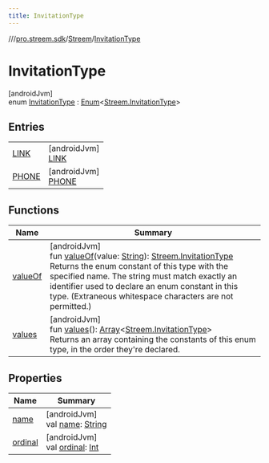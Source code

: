 ```yaml
---
title: InvitationType
---
```

//[<root>](../../../../index.html)/[pro.streem.sdk](../../index.html)/[Streem](../index.html)/[InvitationType](index.html)



# InvitationType



[androidJvm]\
enum [InvitationType](index.html) : [Enum](https://kotlinlang.org/api/latest/jvm/stdlib/kotlin/-enum/index.html)&lt;[Streem.InvitationType](index.html)&gt;



## Entries


| | |
|---|---|
| [LINK](-l-i-n-k/index.html) | [androidJvm]<br>[LINK](-l-i-n-k/index.html) |
| [PHONE](-p-h-o-n-e/index.html) | [androidJvm]<br>[PHONE](-p-h-o-n-e/index.html) |


## Functions


| Name | Summary |
|---|---|
| [valueOf](value-of.html) | [androidJvm]<br>fun [valueOf](value-of.html)(value: [String](https://kotlinlang.org/api/latest/jvm/stdlib/kotlin/-string/index.html)): [Streem.InvitationType](index.html)<br>Returns the enum constant of this type with the specified name. The string must match exactly an identifier used to declare an enum constant in this type. (Extraneous whitespace characters are not permitted.) |
| [values](values.html) | [androidJvm]<br>fun [values](values.html)(): [Array](https://kotlinlang.org/api/latest/jvm/stdlib/kotlin/-array/index.html)&lt;[Streem.InvitationType](index.html)&gt;<br>Returns an array containing the constants of this enum type, in the order they're declared. |


## Properties


| Name | Summary |
|---|---|
| [name](-p-h-o-n-e/index.html#-372974862%2FProperties%2F1719228252) | [androidJvm]<br>val [name](-p-h-o-n-e/index.html#-372974862%2FProperties%2F1719228252): [String](https://kotlinlang.org/api/latest/jvm/stdlib/kotlin/-string/index.html) |
| [ordinal](-p-h-o-n-e/index.html#-739389684%2FProperties%2F1719228252) | [androidJvm]<br>val [ordinal](-p-h-o-n-e/index.html#-739389684%2FProperties%2F1719228252): [Int](https://kotlinlang.org/api/latest/jvm/stdlib/kotlin/-int/index.html) |

